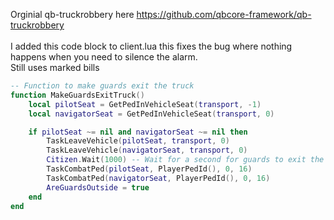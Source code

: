 Orginial qb-truckrobbery here https://github.com/qbcore-framework/qb-truckrobbery
<BR>
<BR> I added this code block to client.lua this fixes the bug where nothing happens when you need to silence the alarm.
<BR> Still uses marked bills

```lua
-- Function to make guards exit the truck
function MakeGuardsExitTruck()
    local pilotSeat = GetPedInVehicleSeat(transport, -1)
    local navigatorSeat = GetPedInVehicleSeat(transport, 0)

    if pilotSeat ~= nil and navigatorSeat ~= nil then
        TaskLeaveVehicle(pilotSeat, transport, 0)
        TaskLeaveVehicle(navigatorSeat, transport, 0)
        Citizen.Wait(1000) -- Wait for a second for guards to exit the truck
        TaskCombatPed(pilotSeat, PlayerPedId(), 0, 16)
        TaskCombatPed(navigatorSeat, PlayerPedId(), 0, 16)
        AreGuardsOutside = true
    end
end
```
